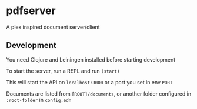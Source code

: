 # pdfserver

A plex inspired document server/client

## Development
You need Clojure and Leiningen installed before starting development

To start the server, run a REPL and run `(start)`

This will start the API on `localhost:3000` or a port you set in env `PORT`

Documents are listed from `[ROOT]/documents`, or another folder configured in
`:root-folder` in `config.edn`
